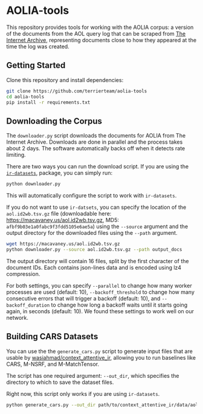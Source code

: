 # AOLIA-tools

This repository provides tools for working with the AOLIA corpus: a version of the documents from
the AOL query log that can be scraped from [The Internet Archive](https://archive.org/), representing
documents close to how they appeared at the time the log was created.

## Getting Started

Clone this repository and install dependencies:

```bash
git clone https://github.com/terrierteam/aolia-tools
cd aolia-tools
pip install -r requirements.txt
```

## Downloading the Corpus

The `downloader.py` script downloads the documents for AOLIA from The Internet Archive.
Downloads are done in parallel and the process takes about 2 days. The software automatically
backs off when it detects rate limiting.

There are two ways you can run the download script. If you are using the [`ir-datasets`](https://ir-datasets.com/),
package, you can simply run:

```bash
python downloader.py
```

This will automatically configure the script to work with `ir-datasets`.

If you do not want to use `ir-datsets`, you can specify the location of the `aol.id2wb.tsv.gz` file
(downloadable here: https://macavaney.us/aol.id2wb.tsv.gz, MD5: `afbf9b03e1a0fabc9f3fdd5105e6ae5a`)
using the `--source` argument and the output directory for the downloaded files using the `--path` argument.

```bash
wget https://macavaney.us/aol.id2wb.tsv.gz
python downloader.py --source aol.id2wb.tsv.gz --path output_docs
```

The output directory will contain 16 files, split by the first character of the document IDs.
Each contains json-lines data and is encoded using lz4 compression.

For both settings, you can specify `--parallel` to change how many worker processes are used (default: 10),
`--backoff_threshold` to change how many consecutive errors that will trigger a backoff (default: 10), and 
`--backoff_duration` to change how long a backoff waits until it starts going again, in seconds (default: 10).
We found these settings to work well on our network.

## Building CARS Datasets

You can use the the `generate_cars.py` script to generate input files that are usable by
[wasiahmad/context_attentive_ir](https://github.com/wasiahmad/context_attentive_ir), allowing you to
run baselines like CARS, M-NSRF, and M-MatchTensor.

The script has one required argument: `--out_dir`, which specifies the directory to which to save the
dataset files.

Right now, this script only works if you are using `ir-datasets`.

```bash
python generate_cars.py --out_dir path/to/context_attentive_ir/data/aolia
```
